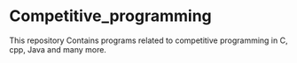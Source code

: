 # Competitive_programming
This repository Contains programs related to competitive programming in C, cpp, Java and many more.
